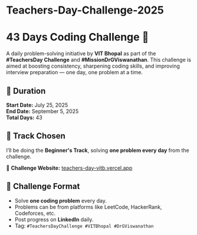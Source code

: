 # Teachers-Day-Challenge-2025
# 43 Days Coding Challenge 🚀

A daily problem-solving initiative by **VIT Bhopal** as part of the **#TeachersDay Challenge** and **#MissionDrGViswanathan**. This challenge is aimed at boosting consistency, sharpening coding skills, and improving interview preparation — one day, one problem at a time.

## 📅 Duration
**Start Date:** July 25, 2025  
**End Date:** September 5, 2025  
**Total Days:** 43

## 👶 Track Chosen
I’ll be doing the **Beginner's Track**, solving **one problem every day** from the challenge.

📌 **Challenge Website:** [teachers-day-vitb.vercel.app](https://teachers-day-vitb.vercel.app)

## 🧠 Challenge Format
- Solve **one coding problem** every day.
- Problems can be from platforms like LeetCode, HackerRank, Codeforces, etc.
- Post progress on **LinkedIn** daily.
- Tag: `#TeachersDayChallenge #VITBhopal #DrGViswanathan`

